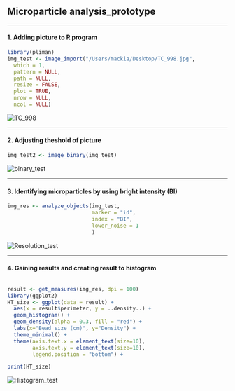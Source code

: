 ## Microparticle analysis_prototype
-------
#### 1. Adding picture to R program

``` r
library(pliman)
img_test <- image_import("/Users/mackia/Desktop/TC_998.jpg",
  which = 1,
  pattern = NULL,
  path = NULL,
  resize = FALSE,
  plot = TRUE,
  nrow = NULL,
  ncol = NULL)

```

![TC_998](https://github.com/igchoi/IBT618-SystemsBiotechnology/assets/164750221/9317fd64-e9db-4a3e-bb66-e3398034a1b4)

-------
#### 2. Adjusting theshold of picture

``` r
img_test2 <- image_binary(img_test)
``` 

![binary_test](https://github.com/igchoi/IBT618-SystemsBiotechnology/assets/164750221/99af6bed-3211-4843-aa87-ba0fe9c79023)

-------
#### 3. Identifying microparticles by using bright intensity (BI)

``` r
img_res <- analyze_objects(img_test,
                           marker = "id",
                           index = "BI",
                           lower_noise = 1
                           )

``` 

![Resolution_test](https://github.com/igchoi/IBT618-SystemsBiotechnology/assets/164750221/01140df9-94e7-4bbd-b7ef-763eef0aab46)

-------
#### 4. Gaining results and creating result to histogram

``` r

result <- get_measures(img_res, dpi = 100)
library(ggplot2)
HT_size <- ggplot(data = result) +
  aes(x = result$perimeter, y = ..density..) +
  geom_histogram() +
  geom_density(alpha = 0.3, fill = "red") +
  labs(x="Bead size (cm)", y="Density") +
  theme_minimal() +
  theme(axis.text.x = element_text(size=10),
        axis.text.y = element_text(size=10),
        legend.position = "bottom") +

print(HT_size)

``` 

![Histogram_test](https://github.com/igchoi/IBT618-SystemsBiotechnology/assets/164750221/0f5c2a00-bc35-4d3c-834a-80a68f027df1)


